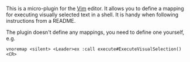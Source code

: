 This is a micro-plugin for the [Vim](https://www.vim.org/) editor. It allows
you to define a mapping for executing visually selected text in a shell.
It is handy when following instructions from a README.

The plugin doesn't define any mappings, you need to define one yourself, e.g.

	vnoremap <silent> <Leader>ex :call execute#ExecuteVisualSelection()<CR>
